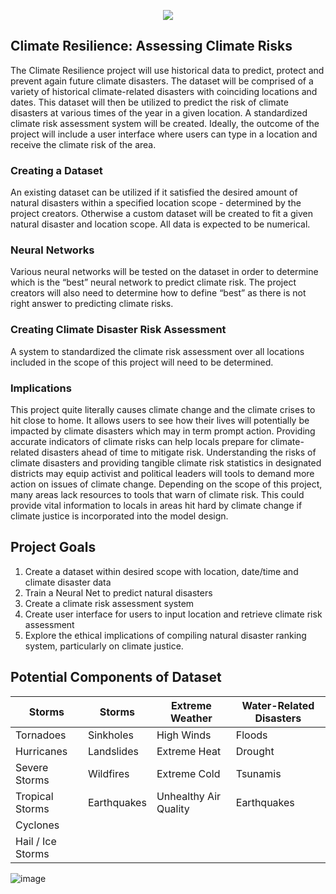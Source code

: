 <p align="center">
  <img src="https://user-images.githubusercontent.com/59842246/133199439-cc129697-b3fd-4cc7-9cde-13e2e46b6712.png" />
</p>

## Climate Resilience: Assessing Climate Risks

The Climate Resilience project will use historical data to predict, protect and prevent again future climate disasters. The dataset will be comprised of a variety of historical climate-related disasters with coinciding locations and dates. This dataset will then be utilized to predict the risk of climate disasters at various times of the year in a given location. A standardized climate risk assessment system will be created. Ideally, the outcome of the project will include a user interface where users can type in a location and receive the climate risk of the area.

### Creating a Dataset

An existing dataset can be utilized if it satisfied the desired amount of natural disasters within a specified location scope - determined by the project creators. Otherwise a custom dataset will be created to fit a given natural disaster and location scope. All data is expected to be numerical.

### Neural Networks

Various neural networks will be tested on the dataset in order to determine which is the “best” neural network to predict climate risk. The project creators will also need to determine how to define “best” as there is not right answer to predicting climate risks.

### Creating Climate Disaster Risk Assessment 

A system to standardized the climate risk assessment over all locations included in the scope of this project will need to be determined.
 
### Implications

This project quite literally causes climate change and the climate crises to hit close to home. It allows users to see how their lives will potentially be impacted by climate disasters which may in term prompt action.
Providing accurate indicators of climate risks can help locals prepare for climate-related disasters ahead of time to mitigate risk.
Understanding the risks of climate disasters and providing tangible climate risk statistics in designated districts may equip activist and political leaders will tools to demand more action on issues of climate change.
Depending on the scope of this project, many areas lack resources to tools that warn of climate risk. This could provide vital information to locals in areas hit hard by climate change if climate justice is incorporated into the model design. 

## Project Goals
1. Create a dataset within desired scope with location, date/time and climate disaster data
2. Train a Neural Net to predict natural disasters
3. Create a climate risk assessment system
4. Create user interface for users to input location and retrieve climate risk assessment
5. Explore the ethical implications of compiling natural disaster ranking system, particularly on climate justice.

## Potential Components of Dataset

| Storms      | Storms | Extreme Weather | Water-Related Disasters | 
| ----------- | ---------- |----------------------- | ----------------------- | 
| Tornadoes    | Sinkholes | High Winds| Floods      | 
| Hurricanes   | Landslides       | Extreme Heat|  Drought |
| Severe Storms   | Wildfires        |  Extreme Cold | Tsunamis |
| Tropical Storms   | Earthquakes  | Unhealthy Air Quality      | Earthquakes |
| Cyclones   |          |   |    |
| Hail / Ice Storms   |          | |  |


![image](https://user-images.githubusercontent.com/59842246/133198973-aa032be9-a192-4c0d-a640-8dd6cdd016fe.png)

